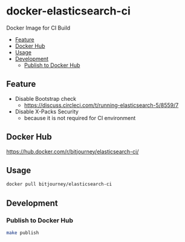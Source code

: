 # docker-elasticsearch-ci

Docker Image for CI Build

<!-- TOC depthFrom:2 -->

- [Feature](#feature)
- [Docker Hub](#docker-hub)
- [Usage](#usage)
- [Development](#development)
  - [Publish to Docker Hub](#publish-to-docker-hub)

<!-- /TOC -->

## Feature

- Disable Bootstrap check
  - https://discuss.circleci.com/t/running-elasticsearch-5/8559/7
- Disable X-Packs Security
  - because it is not required for CI environment

## Docker Hub

https://hub.docker.com/r/bitjourney/elasticsearch-ci/

## Usage

```sh
docker pull bitjourney/elasticsearch-ci
```

## Development

### Publish to Docker Hub

```sh
make publish
```
